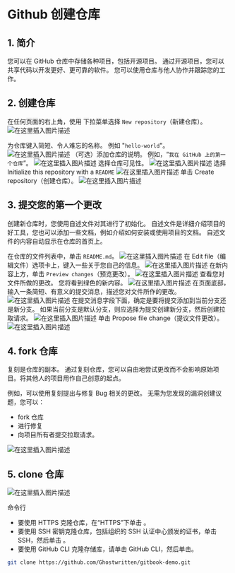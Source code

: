 #  Github 创建仓库


##  1. 简介
您可以在 GitHub 仓库中存储各种项目，包括开源项目。 通过开源项目，您可以共享代码以开发更好、更可靠的软件。 您可以使用仓库与他人协作并跟踪您的工作。

##  2. 创建仓库
在任何页面的右上角，使用  下拉菜单选择 `New repository`（新建仓库）。
![在这里插入图片描述](https://img-blog.csdnimg.cn/19875878fe714d96986ed7442780e0cb.png)

为仓库键入简短、令人难忘的名称。 例如 "`hello-world`"。
![在这里插入图片描述](https://img-blog.csdnimg.cn/80fbdf68bba14ba4a01b21e2ce760c71.png)
（可选）添加仓库的说明。 例如，“`我在 GitHub 上的第一个仓库`”。
![在这里插入图片描述](https://img-blog.csdnimg.cn/e7437bd4f3614ec6bd7e64b0cfe2a8b3.png)
选择仓库可见性。
![在这里插入图片描述](https://img-blog.csdnimg.cn/687c2417516342ed883eb9ed01ac586e.png)
选择 Initialize this repository with a `README`
![在这里插入图片描述](https://img-blog.csdnimg.cn/8b0d7d66662b4fa9bb25f10387c8429f.png)
单击 Create repository（创建仓库）。
![在这里插入图片描述](https://img-blog.csdnimg.cn/94879bd73e0448e9907f0f6c084d5e66.png)

##  3. 提交您的第一个更改
创建新仓库时，您使用自述文件对其进行了初始化。 自述文件是详细介绍项目的好工具，您也可以添加一些文档，例如介绍如何安装或使用项目的文档。 自述文件的内容自动显示在仓库的首页上。

在仓库的文件列表中，单击 `README.md`。
![在这里插入图片描述](https://img-blog.csdnimg.cn/d4cc10a117c4495c8a96d5f3527dd397.png)
在 Edit file（编辑文件）选项卡上，键入一些关于您自己的信息。
![在这里插入图片描述](https://img-blog.csdnimg.cn/347868a7c90e4774bbde79cbe32a0d91.png)
在新内容上方，单击 `Preview changes`（预览更改）。
![在这里插入图片描述](https://img-blog.csdnimg.cn/19e483a306b847e4bff90656935850eb.png)
查看您对文件所做的更改。 您将看到绿色的新内容。
![在这里插入图片描述](https://img-blog.csdnimg.cn/b9b56a96a7804e079dc277adfc67f51a.png)
在页面底部，输入一条简短、有意义的提交消息，描述您对文件所作的更改。
![在这里插入图片描述](https://img-blog.csdnimg.cn/a693eee6aca74abb9d4a5fd1a508a892.png)
在提交消息字段下面，确定是要将提交添加到当前分支还是新分支。 如果当前分支是默认分支，则应选择为提交创建新分支，然后创建拉取请求。
![在这里插入图片描述](https://img-blog.csdnimg.cn/15428ea7b73c4d84ad28cf17bcb8bbb6.png)
单击 Propose file change（提议文件更改）。
![在这里插入图片描述](https://img-blog.csdnimg.cn/802955de8d054cc5ad995f8c172a4fe1.png)

##  4. fork 仓库
复刻是仓库的副本。 通过复刻仓库，您可以自由地尝试更改而不会影响原始项目。将其他人的项目用作自己创意的起点。

例如，可以使用复刻提出与修复 Bug 相关的更改。 无需为您发现的漏洞创建议题，您可以：

 - fork 仓库
 - 进行修复
 - 向项目所有者提交拉取请求。

![在这里插入图片描述](https://img-blog.csdnimg.cn/cc15129819074038af544817e2a6741c.png)

##  5. clone 仓库
![在这里插入图片描述](https://img-blog.csdnimg.cn/0d573085e23b4be69534028233968202.png)

命令行

 - 要使用 HTTPS 克隆仓库，在“HTTPS”下单击 。
 - 要使用 SSH 密钥克隆仓库，包括组织的 SSH 认证中心颁发的证书，单击 SSH，然后单击 。
 - 要使用 GitHub CLI 克隆存储库，请单击 GitHub CLI，然后单击。

```bash
git clone https://github.com/Ghostwritten/gitbook-demo.git
```
